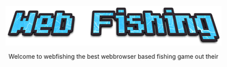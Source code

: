 <p align="center"><img src="static/img/webfishinglogo.png" /></p>

<center>Welcome to webfishing the best webbrowser based fishing game out their</center>
